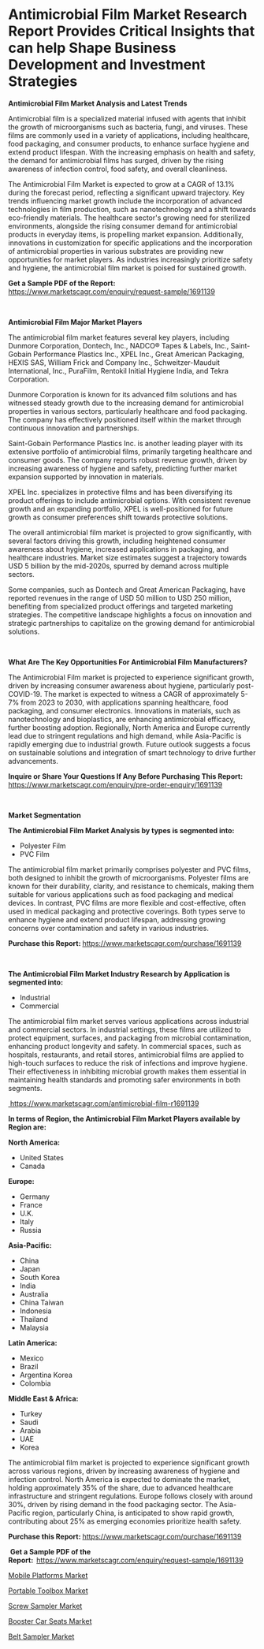 <p><h1>Antimicrobial Film Market Research Report Provides Critical Insights that can help Shape Business Development and Investment Strategies</h1></p><p><strong>Antimicrobial Film Market Analysis and Latest Trends</strong></p>
<p><p>Antimicrobial film is a specialized material infused with agents that inhibit the growth of microorganisms such as bacteria, fungi, and viruses. These films are commonly used in a variety of applications, including healthcare, food packaging, and consumer products, to enhance surface hygiene and extend product lifespan. With the increasing emphasis on health and safety, the demand for antimicrobial films has surged, driven by the rising awareness of infection control, food safety, and overall cleanliness.</p><p>The Antimicrobial Film Market is expected to grow at a CAGR of 13.1% during the forecast period, reflecting a significant upward trajectory. Key trends influencing market growth include the incorporation of advanced technologies in film production, such as nanotechnology and a shift towards eco-friendly materials. The healthcare sector's growing need for sterilized environments, alongside the rising consumer demand for antimicrobial products in everyday items, is propelling market expansion. Additionally, innovations in customization for specific applications and the incorporation of antimicrobial properties in various substrates are providing new opportunities for market players. As industries increasingly prioritize safety and hygiene, the antimicrobial film market is poised for sustained growth.</p></p>
<p><strong>Get a Sample PDF of the Report:&nbsp;</strong> <a href="https://www.marketscagr.com/enquiry/request-sample/1691139?utm_campaign=1576&utm_medium=2&utm_source=Github&utm_content=ia&utm_term=19102024&utm_id=antimicrobial-film">https://www.marketscagr.com/enquiry/request-sample/1691139</a></p>
<p>&nbsp;</p>
<p><strong>Antimicrobial Film Major Market Players</strong></p>
<p><p>The antimicrobial film market features several key players, including Dunmore Corporation, Dontech, Inc., NADCO® Tapes & Labels, Inc., Saint-Gobain Performance Plastics Inc., XPEL Inc., Great American Packaging, HEXIS SAS, William Frick and Company Inc., Schweitzer-Mauduit International, Inc., PuraFilm, Rentokil Initial Hygiene India, and Tekra Corporation. </p><p>Dunmore Corporation is known for its advanced film solutions and has witnessed steady growth due to the increasing demand for antimicrobial properties in various sectors, particularly healthcare and food packaging. The company has effectively positioned itself within the market through continuous innovation and partnerships.</p><p>Saint-Gobain Performance Plastics Inc. is another leading player with its extensive portfolio of antimicrobial films, primarily targeting healthcare and consumer goods. The company reports robust revenue growth, driven by increasing awareness of hygiene and safety, predicting further market expansion supported by innovation in materials.</p><p>XPEL Inc. specializes in protective films and has been diversifying its product offerings to include antimicrobial options. With consistent revenue growth and an expanding portfolio, XPEL is well-positioned for future growth as consumer preferences shift towards protective solutions.</p><p>The overall antimicrobial film market is projected to grow significantly, with several factors driving this growth, including heightened consumer awareness about hygiene, increased applications in packaging, and healthcare industries. Market size estimates suggest a trajectory towards USD 5 billion by the mid-2020s, spurred by demand across multiple sectors.</p><p>Some companies, such as Dontech and Great American Packaging, have reported revenues in the range of USD 50 million to USD 250 million, benefiting from specialized product offerings and targeted marketing strategies. The competitive landscape highlights a focus on innovation and strategic partnerships to capitalize on the growing demand for antimicrobial solutions.</p></p>
<p>&nbsp;</p>
<p><strong>What Are The Key Opportunities For Antimicrobial Film Manufacturers?</strong></p>
<p><p>The Antimicrobial Film market is projected to experience significant growth, driven by increasing consumer awareness about hygiene, particularly post-COVID-19. The market is expected to witness a CAGR of approximately 5-7% from 2023 to 2030, with applications spanning healthcare, food packaging, and consumer electronics. Innovations in materials, such as nanotechnology and bioplastics, are enhancing antimicrobial efficacy, further boosting adoption. Regionally, North America and Europe currently lead due to stringent regulations and high demand, while Asia-Pacific is rapidly emerging due to industrial growth. Future outlook suggests a focus on sustainable solutions and integration of smart technology to drive further advancements.</p></p>
<p><strong>Inquire or Share Your Questions If Any Before Purchasing This Report:</strong> <a href="https://www.marketscagr.com/enquiry/pre-order-enquiry/1691139?utm_campaign=1576&utm_medium=2&utm_source=Github&utm_content=ia&utm_term=19102024&utm_id=antimicrobial-film">https://www.marketscagr.com/enquiry/pre-order-enquiry/1691139</a></p>
<p>&nbsp;</p>
<p><strong>Market Segmentation</strong></p>
<p><strong>The Antimicrobial Film Market Analysis by types is segmented into:</strong></p>
<p><ul><li>Polyester Film</li><li>PVC Film</li></ul></p>
<p><p>The antimicrobial film market primarily comprises polyester and PVC films, both designed to inhibit the growth of microorganisms. Polyester films are known for their durability, clarity, and resistance to chemicals, making them suitable for various applications such as food packaging and medical devices. In contrast, PVC films are more flexible and cost-effective, often used in medical packaging and protective coverings. Both types serve to enhance hygiene and extend product lifespan, addressing growing concerns over contamination and safety in various industries.</p></p>
<p><strong>Purchase this Report:&nbsp;</strong><a href="https://www.marketscagr.com/purchase/1691139?utm_campaign=1576&utm_medium=2&utm_source=Github&utm_content=ia&utm_term=19102024&utm_id=antimicrobial-film">https://www.marketscagr.com/purchase/1691139</a></p>
<p>&nbsp;</p>
<p><strong>The Antimicrobial Film Market Industry Research by Application is segmented into:</strong></p>
<p><ul><li>Industrial</li><li>Commercial</li></ul></p>
<p><p>The antimicrobial film market serves various applications across industrial and commercial sectors. In industrial settings, these films are utilized to protect equipment, surfaces, and packaging from microbial contamination, enhancing product longevity and safety. In commercial spaces, such as hospitals, restaurants, and retail stores, antimicrobial films are applied to high-touch surfaces to reduce the risk of infections and improve hygiene. Their effectiveness in inhibiting microbial growth makes them essential in maintaining health standards and promoting safer environments in both segments.</p></p>
<p><a href="https://www.marketscagr.com/antimicrobial-film-r1691139?utm_campaign=1576&utm_medium=2&utm_source=Github&utm_content=ia&utm_term=19102024&utm_id=antimicrobial-film">&nbsp;https://www.marketscagr.com/antimicrobial-film-r1691139</a></p>
<p><strong>In terms of Region, the Antimicrobial Film Market Players available by Region are:</strong></p>
<p>
    <p> <strong> North America: </strong>
        <ul>
            <li>United States</li>
            <li>Canada</li>
        </ul>
        </p> 
    <p> <strong> Europe: </strong>
        <ul>
            <li>Germany</li>
            <li>France</li>
            <li>U.K.</li>
            <li>Italy</li>
            <li>Russia</li>
        </ul>
        </p> 
    <p> <strong> Asia-Pacific: </strong>
        <ul>
            <li>China</li>
            <li>Japan</li>
            <li>South Korea</li>
            <li>India</li>
            <li>Australia</li>
            <li>China Taiwan</li>
            <li>Indonesia</li>
            <li>Thailand</li>
            <li>Malaysia</li>
        </ul>
        </p> 
    <p> <strong> Latin America: </strong>
        <ul>
            <li>Mexico</li>
            <li>Brazil</li>
            <li>Argentina Korea</li>
            <li>Colombia</li>
        </ul>
        </p> 
    <p> <strong> Middle East & Africa: </strong>
        <ul>
            <li>Turkey</li>
            <li>Saudi</li>
            <li>Arabia</li>
            <li>UAE</li>
            <li>Korea</li>
        </ul>
    </p>
    </p>
<p><p>The antimicrobial film market is projected to experience significant growth across various regions, driven by increasing awareness of hygiene and infection control. North America is expected to dominate the market, holding approximately 35% of the share, due to advanced healthcare infrastructure and stringent regulations. Europe follows closely with around 30%, driven by rising demand in the food packaging sector. The Asia-Pacific region, particularly China, is anticipated to show rapid growth, contributing about 25% as emerging economies prioritize health safety.</p></p>
<p><strong>Purchase this Report: </strong><a href="https://www.marketscagr.com/purchase/1691139?utm_campaign=1576&utm_medium=2&utm_source=Github&utm_content=ia&utm_term=19102024&utm_id=antimicrobial-film">https://www.marketscagr.com/purchase/1691139</a></p>
<p>&nbsp;<strong>Get a Sample PDF of the Report:&nbsp;&nbsp;</strong><a href="https://www.marketscagr.com/enquiry/request-sample/1691139?utm_campaign=1576&utm_medium=2&utm_source=Github&utm_content=ia&utm_term=19102024&utm_id=antimicrobial-film">https://www.marketscagr.com/enquiry/request-sample/1691139</a></p>
<p><strong></strong></p>
<p><p><a href="https://www.linkedin.com/pulse/global-mobile-platforms-market-trends-insights-growth-opportunities-oi2yf?utm_campaign=1576&utm_medium=2&utm_source=Github&utm_content=ia&utm_term=19102024&utm_id=antimicrobial-film">Mobile Platforms Market</a></p><p><a href="https://www.linkedin.com/pulse/global-portable-toolbox-nexus-sector-confluences-regional-catalysts-ukduf?utm_campaign=1576&utm_medium=2&utm_source=Github&utm_content=ia&utm_term=19102024&utm_id=antimicrobial-film">Portable Toolbox Market</a></p><p><a href="https://issuu.com/reportprime-2/docs/screw-sampler-market-size-2030.pptx_c493d8af54f22e?utm_campaign=1576&utm_medium=2&utm_source=Github&utm_content=ia&utm_term=19102024&utm_id=antimicrobial-film">Screw Sampler Market</a></p><p><a href="https://www.linkedin.com/pulse/regulatory-landscape-its-influence-global-booster-car-seats-market-ix9cf?utm_campaign=1576&utm_medium=2&utm_source=Github&utm_content=ia&utm_term=19102024&utm_id=antimicrobial-film">Booster Car Seats Market</a></p><p><a href="https://issuu.com/reportprime-2/docs/belt-sampler-market-size-2030.pptx_a3f3a2b6f96f45?utm_campaign=1576&utm_medium=2&utm_source=Github&utm_content=ia&utm_term=19102024&utm_id=antimicrobial-film">Belt Sampler Market</a></p></p>